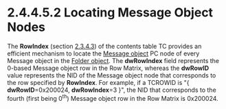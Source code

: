 <html dir="LTR" xmlns:mshelp="http://msdn.microsoft.com/mshelp" xmlns:ddue="http://ddue.schemas.microsoft.com/authoring/2003/5" xmlns:xlink="http://www.w3.org/1999/xlink" xmlns:tool="http://www.microsoft.com/tooltip">
    <head>
        <meta http-equiv="Content-Type" content="text/html; CHARSET=utf-8"></meta>
        <meta name="save" content="history"></meta>
        <title>2.4.4.5.2 Locating Message Object Nodes</title>
        <xml>
            <mshelp:toctitle title="2.4.4.5.2 Locating Message Object Nodes"></mshelp:toctitle>
            <mshelp:rltitle title="[MS-PST]: Locating Message Object Nodes"></mshelp:rltitle>
            <mshelp:keyword index="A" term="5a8713b7-efa5-4f6c-aba7-5de42731e00f"></mshelp:keyword>
            <mshelp:attr name="DCSext.ContentType" value="open specification"></mshelp:attr>
            <mshelp:attr name="AssetID" value="5a8713b7-efa5-4f6c-aba7-5de42731e00f"></mshelp:attr>
            <mshelp:attr name="TopicType" value="kbRef"></mshelp:attr>
            <mshelp:attr name="DCSext.Title" value="[MS-PST]: Locating Message Object Nodes" />
        </xml>
    </head>
    <body>
        <div id="header">
            <h1 class="heading">2.4.4.5.2 Locating Message Object Nodes</h1>
        </div>
        <div id="mainSection">
            <div id="mainBody">
                <div id="allHistory" class="saveHistory"></div>
                <div id="sectionSection0" class="section" name="collapseableSection">
                    

<p>The <b>RowIndex</b> (section <a href="bba20ff2-75fd-474a-b3e7-a46f0d9116db.md">2.3.4.3</a>) of the contents
table TC provides an efficient mechanism to locate the <a href="08220cc9-69b1-4072-a2e7-2a0ff201d505.html#gt_b6c15d0c-d992-421d-ba96-99d3b63894cf">Message object</a> PC node of
every Message object in the <a href="08220cc9-69b1-4072-a2e7-2a0ff201d505.html#gt_0682daa7-c1b8-419b-8a32-6048833d0b72">Folder
object</a>. The <b>dwRowIndex</b> field represents the 0-based Message object
row in the Row Matrix, whereas the <b>dwRowID</b> value represents the NID of
the Message object node that corresponds to the row specified by <b>RowIndex</b>.
For example, if a TCROWID is &quot;{ <b>dwRowID</b>=0x200024, <b>dwRowIndex</b>=3
}&quot;, the NID that corresponds to the fourth (first being 0<sup>th</sup>)
Message object row in the Row Matrix is 0x200024.</p>
                </div>
            </div>
        </div>
    </body>
</html>